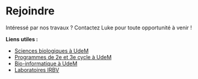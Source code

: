 # Rejoindre

Intéressé par nos travaux ? Contactez Luke pour toute opportunité à venir !

**Liens utiles :**
- [Sciences biologiques à UdeM](https://bio.umontreal.ca/fr/)
- [Programmes de 2e et 3e cycle à UdeM](https://bio.umontreal.ca/fr/programmes/)
- [Bio-informatique à UdeM](https://biomol.umontreal.ca/fr/)
- [Laboratoires IRBV](https://irbv.umontreal.ca/institute/infrastructure/laboratories/?lang=fr)